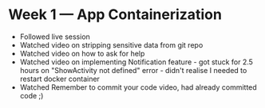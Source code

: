 # Week 1 — App Containerization
* Followed live session
* Watched video on stripping sensitive data from git repo
* Watched video on how to ask for help
* Watched video on implementing Notification feature - got stuck for 2.5 hours on "ShowActivity not defined" error - didn't realise I needed to restart docker container
* Watched Remember to commit your code video, had already committed code ;)

